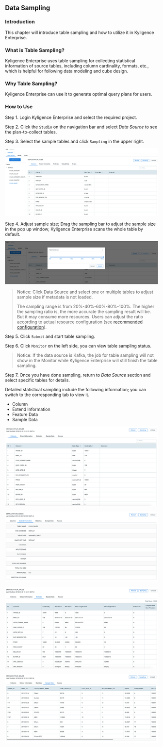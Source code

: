 ## Data Sampling

### Introduction

This chapter will introduce table sampling and how to utilize it in Kyligence Enterprise.

### What is Table Sampling?

Kyligence Enterprise uses table sampling for collecting statistical information of source tables, including column cardinality, formats, etc., which is helpful for following data modeling and cube design.

### Why Table Sampling?

Kyligence Enterprise can use it to generate optimal query plans for users.

### How to Use

Step 1. Login Kyligence Enterprise and select the required project.

Step 2. Click the `Studio` on the navigation bar and select *Data Source*  to see the plan-to-collect tables.

Step 3. Select the sample tables and click `Sampling` in the upper right.

![](images/collect_statistics.1.png)



Step 4. Adjust sample size; Drag the sampling bar to adjust the sample size in the pop up window; Kyligence Enterprise scans the whole table by default.

![](images/collect_statistics.3.png)

> Notice: Click Data Source and select one or multiple tables to adjust sample size if metadata is not loaded.
>
> The sampling range is from 20%-40%-60%-80%-100%. The higher the sampling ratio is, the more accurate the sampling result will be. But it may consume more resources. Users can adjust the ratio according to actual resource configuration (see [recommended configuration](../config/recommend_settings.en.md )).

Step 5. Click `Submit` and start table sampling.

Step 6. Click `Monitor` on the left side, you can view table sampling status.

> Notice: If the data source is Kafka, the job for table sampling will not show in the Monitor while Kyligence Enterprise will still finish the table sampling.

Step 7. Once you have done sampling, return to *Data Source* section and select specific tables for details.

Detailed statistical sampling include the following information; you can switch to the corresponding tab to view it.

- Column
- Extend Information
- Feature Data
- Sample Data

![](images/collect_statistics.6.png)

![](images/collect_statistics.8.png)

![](images/collect_statistics.9.png)

![](images/collect_statistics.10.png)
